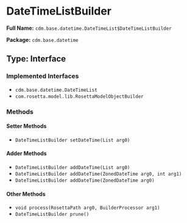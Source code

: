 # DateTimeListBuilder

**Full Name:** `cdm.base.datetime.DateTimeList$DateTimeListBuilder`

**Package:** `cdm.base.datetime`

## Type: Interface

### Implemented Interfaces

- `cdm.base.datetime.DateTimeList`
- `com.rosetta.model.lib.RosettaModelObjectBuilder`

### Methods

#### Setter Methods

- `DateTimeListBuilder setDateTime(List arg0)`

#### Adder Methods

- `DateTimeListBuilder addDateTime(List arg0)`
- `DateTimeListBuilder addDateTime(ZonedDateTime arg0, int arg1)`
- `DateTimeListBuilder addDateTime(ZonedDateTime arg0)`

#### Other Methods

- `void process(RosettaPath arg0, BuilderProcessor arg1)`
- `DateTimeListBuilder prune()`

